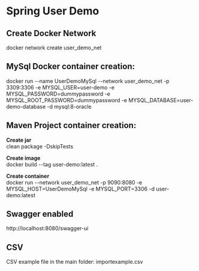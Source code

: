 # Spring User Demo

## Create Docker Network  
docker network create user_demo_net  


## MySql Docker container creation:  
docker run --name UserDemoMySql --network user_demo_net -p 3309:3306 -e MYSQL_USER=user-demo -e MYSQL_PASSWORD=dummypassword -e MYSQL_ROOT_PASSWORD=dummypassword -e MYSQL_DATABASE=user-demo-database -d mysql:8-oracle  

## Maven Project container creation:
**Create jar**    
clean package -DskipTests  

**Create image**    
docker build --tag user-demo:latest .  

**Create container**     
docker run --network user_demo_net -p 9090:8080 -e MYSQL_HOST=UserDemoMySql -e MYSQL_PORT=3306 -d user-demo:latest


## Swagger enabled  
http://localhost:8080/swagger-ui

## CSV  
CSV example file in the main folder: importexample.csv  


